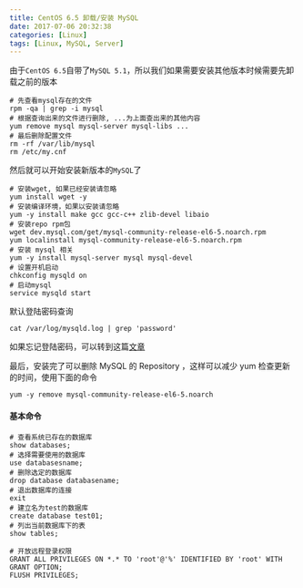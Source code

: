 ```yaml
---
title: CentOS 6.5 卸载/安装 MySQL
date: 2017-07-06 20:32:38
categories: [Linux]
tags: [Linux, MySQL, Server]
---
```

由于`CentOS 6.5`自带了`MySQL 5.1`，所以我们如果需要安装其他版本时候需要先卸载之前的版本
```shell
# 先查看mysql存在的文件
rpm -qa | grep -i mysql
# 根据查询出来的文件进行删除, ...为上面查出来的其他内容
yum remove mysql mysql-server mysql-libs ...
# 最后删除配置文件
rm -rf /var/lib/mysql
rm /etc/my.cnf
```

然后就可以开始安装新版本的`MySQL`了
```shell
# 安装wget, 如果已经安装请忽略
yum install wget -y
# 安装编译环境，如果以安装请忽略
yum -y install make gcc gcc-c++ zlib-devel libaio
# 安装repo rpm包
wget dev.mysql.com/get/mysql-community-release-el6-5.noarch.rpm
yum localinstall mysql-community-release-el6-5.noarch.rpm
# 安装 mysql 相关
yum -y install mysql-server mysql mysql-devel
# 设置开机启动
chkconfig mysqld on
# 启动mysql
service mysqld start
```
默认登陆密码查询
```shell
cat /var/log/mysqld.log | grep 'password'
```
如果忘记登陆密码，可以转到这篇[文章](https://wangchao.im/2017/07/06/centos-mysql-forget-password/)

最后，安装完了可以删除 MySQL 的 Repository ，这样可以减少 yum 检查更新的时间，使用下面的命令
```shell
yum -y remove mysql-community-release-el6-5.noarch
```

#### 基本命令
```shell
# 查看系统已存在的数据库
show databases; 
# 选择需要使用的数据库
use databasesname;   
# 删除选定的数据库
drop database databasename;
# 退出数据库的连接
exit    
# 建立名为test的数据库
create database test01;
# 列出当前数据库下的表
show tables;        

# 开放远程登录权限
GRANT ALL PRIVILEGES ON *.* TO 'root'@'%' IDENTIFIED BY 'root' WITH GRANT OPTION;
FLUSH PRIVILEGES;
```
